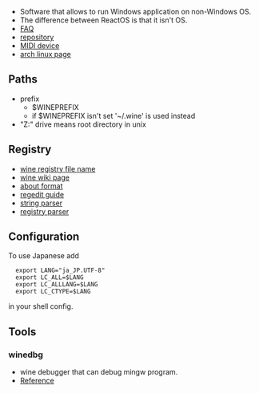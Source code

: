 * Software that allows to run Windows application on non-Windows OS.
* The difference between ReactOS is that it isn't OS.
* [FAQ](http://wiki.winehq.org/FAQ)
* [repository](http://source.winehq.org/git/wine.git/)
* [MIDI device](http://kakurasan.ehoh.net/summary/mididev.sound.wine.html)
* [arch linux page](https://wiki.archlinux.org/index.php/Wine)

## Paths
* prefix
  * $WINEPREFIX
  * if $WINEPREFIX isn't set '~/.wine' is used instead
* "Z:" drive means root directory in unix

## Registry
* [wine registry file name](http://kakurasan.ehoh.net/summary/winereg.reg.wine.html)
* [wine wiki page](http://wine-wiki.org/index.php/Wine_Registry)
* [about format](http://wiki.winehq.org/RegistryFormat)
* [regedit guide](http://www.winehq.org/docs/wineusr-guide/using-regedit)
* [string parser](http://source.winehq.org/git/wine.git/blob?f=server/unicode.c)
* [registry parser](http://source.winehq.org/git/wine.git/blob?f=server/registry.c)

## Configuration
To use Japanese add
```
  export LANG="ja_JP.UTF-8"
  export LC_ALL=$LANG
  export LC_ALLLANG=$LANG
  export LC_CTYPE=$LANG

```

in your shell config.

## Tools
### winedbg
* wine debugger that can debug mingw program.
* [Reference](http://www.winehq.org/docs/winedev-guide/dbg-commands)